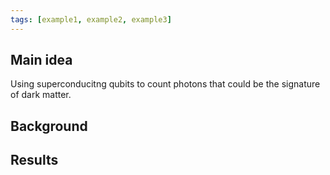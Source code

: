 ```yaml
---
tags: [example1, example2, example3]
---
```


## Main idea
Using superconducitng qubits to count photons that could be the signature of dark matter. 


## Background



## Results

